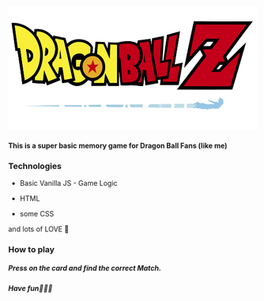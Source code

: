 <img src="./images/title.png" width="550" height="250" />

#### This is a super basic memory game for Dragon Ball Fans (like me)

### Technologies

- Basic Vanilla JS - Game Logic

- HTML

- some CSS

and lots of LOVE 💙

### How to play

##### Press on the card and find the correct Match.

##### Have fun✌🏻🌈
